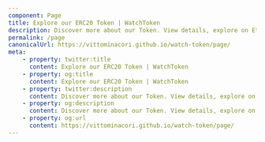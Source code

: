 ```yaml
---
component: Page
title: Explore our ERC20 Token | WatchToken
description: Discover more about our Token. View details, explore on Etherscan or add to MetaMask.
permalink: /page
canonicalUrl: https://vittominacori.github.io/watch-token/page/
meta:
    - property: twitter:title
      content: Explore our ERC20 Token | WatchToken
    - property: og:title
      content: Explore our ERC20 Token | WatchToken
    - property: twitter:description
      content: Discover more about our Token. View details, explore on Etherscan or add to MetaMask.
    - property: og:description
      content: Discover more about our Token. View details, explore on Etherscan or add to MetaMask.
    - property: og:url
      content: https://vittominacori.github.io/watch-token/page/
---
```

